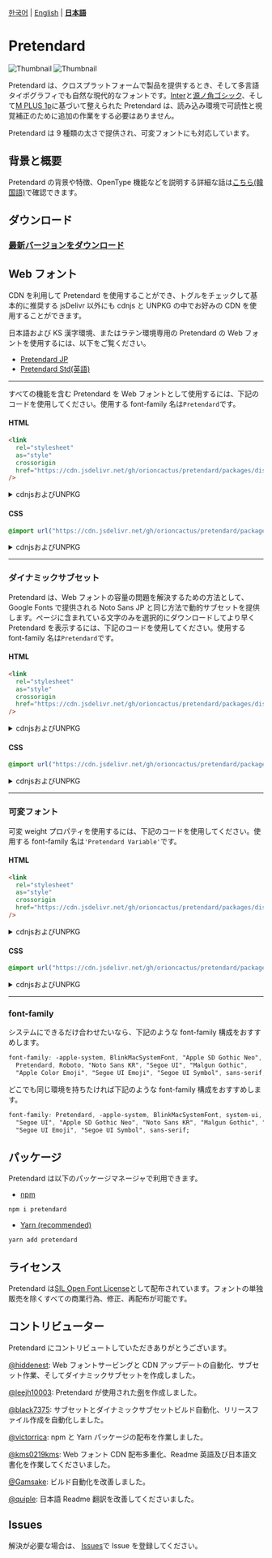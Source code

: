 [한국어](/packages/pretendard/README.md) | [English](/packages/pretendard/docs/en/README.md) | [**日本語**](/packages/pretendard/docs/ja/README.md)

# Pretendard

![Thumbnail](/thumbnail.svg#gh-light-mode-only)
![Thumbnail](/thumbnail-white.svg#gh-dark-mode-only)

Pretendard は、クロスプラットフォームで製品を提供するとき、そして多言語タイポグラフィでも自然な現代的なフォントです。[Inter](https://github.com/rsms/inter)と[源ノ角ゴシック](https://fonts.adobe.com/fonts/source-han-sans-japanese)、そして[M PLUS 1p](https://github.com/coz-m/MPLUS_FONTS)に基づいて整えられた Pretendard は、読み込み環境で可読性と視覚補正のために追加の作業をする必要はありません。

Pretendard は 9 種類の太さで提供され、可変フォントにも対応しています。

## 背景と概要

Pretendard の背景や特徴、OpenType 機能などを説明する詳細な話は[こちら(韓国語)](https://cactus.tistory.com/306)で確認できます。

## ダウンロード

### [最新バージョンをダウンロード](https://github.com/orioncactus/pretendard/releases/latest)

## Web フォント

CDN を利用して Pretendard を使用することができ、トグルをチェックして基本的に推奨する jsDelivr 以外にも cdnjs と UNPKG の中でお好みの CDN を使用することができます。

日本語および KS 漢字環境、またはラテン環境専用の Pretendard の Web フォントを使用するには、以下をご覧ください。

- [Pretendard JP](/packages/pretendard-jp/docs/ja/)
- [Pretendard Std(英語)](/packages/pretendard-std/docs/en/)

---

すべての機能を含む Pretendard を Web フォントとして使用するには、下記のコードを使用してください。使用する font-family 名は`Pretendard`です。

#### HTML

```html
<link
  rel="stylesheet"
  as="style"
  crossorigin
  href="https://cdn.jsdelivr.net/gh/orioncactus/pretendard/packages/dist/web/static/pretendard.css"
/>
```

<details>

<summary>cdnjsおよびUNPKG</summary>

###### cdnjs

```html
<link
  rel="stylesheet"
  as="style"
  crossorigin
  href="https://cdnjs.cloudflare.com/ajax/libs/pretendard/1.3.3/static/pretendard.css"
/>
```

###### UNPKG

```html
<link
  rel="stylesheet"
  as="style"
  crossorigin
  href="https://unpkg.com/pretendard@1.3.3/dist/web/static/pretendard.css"
/>
```

</details>

#### CSS

```css
@import url("https://cdn.jsdelivr.net/gh/orioncactus/pretendard/packages/dist/web/static/pretendard.css");
```

<details>

<summary>cdnjsおよびUNPKG</summary>

###### cdnjs

```css
@import url("https://cdnjs.cloudflare.com/ajax/libs/pretendard/1.3.3/static/pretendard.css");
```

###### UNPKG

```css
@import url("https://unpkg.com/pretendard@1.3.3/dist/web/static/pretendard.css");
```

</details>

---

### ダイナミックサブセット

Pretendard は、Web フォントの容量の問題を解決するための方法として、Google Fonts で提供される Noto Sans JP と同じ方法で動的サブセットを提供します。ページに含まれている文字のみを選択的にダウンロードしてより早く Pretendard を表示するには、下記のコードを使用してください。使用する font-family 名は`Pretendard`です。

#### HTML

```html
<link
  rel="stylesheet"
  as="style"
  crossorigin
  href="https://cdn.jsdelivr.net/gh/orioncactus/pretendard/packages/dist/web/static/pretendard-dynamic-subset.css"
/>
```

<details>

<summary>cdnjsおよびUNPKG</summary>

###### cdnjs

```html
<link
  rel="stylesheet"
  as="style"
  crossorigin
  href="https://cdnjs.cloudflare.com/ajax/libs/pretendard/1.3.3/static/pretendard-dynamic-subset.css"
/>
```

###### UNPKG

```html
<link
  rel="stylesheet"
  as="style"
  crossorigin
  href="https://unpkg.com/pretendard@1.3.3/dist/web/static/pretendard-dynamic-subset.css"
/>
```

</details>

#### CSS

```css
@import url("https://cdn.jsdelivr.net/gh/orioncactus/pretendard/packages/dist/web/static/pretendard-dynamic-subset.css");
```

<details>

<summary>cdnjsおよびUNPKG</summary>

###### cdnjs

```css
@import url("https://cdnjs.cloudflare.com/ajax/libs/pretendard/1.3.3/static/pretendard-dynamic-subset.css");
```

###### UNPKG

```css
@import url("https://unpkg.com/pretendard@1.3.3/dist/web/static/pretendard-dynamic-subset.css");
```

</details>

---

### 可変フォント

可変 weight プロパティを使用するには、下記のコードを使用してください。使用する font-family 名は`'Pretendard Variable'`です。

#### HTML

```html
<link
  rel="stylesheet"
  as="style"
  crossorigin
  href="https://cdn.jsdelivr.net/gh/orioncactus/pretendard/packages/dist/web/variable/pretendardvariable.css"
/>
```

<details>

<summary>cdnjsおよびUNPKG</summary>

###### cdnjs

```html
<link
  rel="stylesheet"
  as="style"
  crossorigin
  href="https://cdnjs.cloudflare.com/ajax/libs/pretendard/1.3.3/variable/pretendardvariable.css"
/>
```

###### UNPKG

```html
<link
  rel="stylesheet"
  as="style"
  crossorigin
  href="https://unpkg.com/pretendard@1.3.3/dist/web/variable/pretendardvariable.css"
/>
```

</details>

#### CSS

```css
@import url("https://cdn.jsdelivr.net/gh/orioncactus/pretendard/packages/dist/web/variable/pretendardvariable.css");
```

<details>

<summary>cdnjsおよびUNPKG</summary>

###### cdnjs

```css
@import url("https://cdnjs.cloudflare.com/ajax/libs/pretendard/1.3.3/variable/pretendardvariable.css");
```

###### UNPKG

```css
@import url("https://unpkg.com/pretendard@1.3.3/dist/web/variable/pretendardvariable.css");
```

</details>

---

### font-family

システムにできるだけ合わせたいなら、下記のような font-family 構成をおすすめします。

```css
font-family: -apple-system, BlinkMacSystemFont, "Apple SD Gothic Neo",
  Pretendard, Roboto, "Noto Sans KR", "Segoe UI", "Malgun Gothic",
  "Apple Color Emoji", "Segoe UI Emoji", "Segoe UI Symbol", sans-serif;
```

どこでも同じ環境を持ちたければ下記のような font-family 構成をおすすめします。

```css
font-family: Pretendard, -apple-system, BlinkMacSystemFont, system-ui, Roboto, "Helvetica Neue",
  "Segoe UI", "Apple SD Gothic Neo", "Noto Sans KR", "Malgun Gothic", "Apple Color Emoji",
  "Segoe UI Emoji", "Segoe UI Symbol", sans-serif;
```

## パッケージ

Pretendard は以下のパッケージマネージャで利用できます。

- [npm](https://www.npmjs.com/package/pretendard)

```bash
npm i pretendard
```

- [Yarn (recommended)](https://yarnpkg.com/package/pretendard)

```bash
yarn add pretendard
```

## ライセンス

Pretendard は[SIL Open Font License](https://scripts.sil.org/OFL)として配布されています。フォントの単独販売を除くすべての商業行為、修正、再配布が可能です。

## コントリビューター

Pretendard にコントリビュートしていただきありがとうございます。

[@hiddenest](https://github.com/hiddenest): Web フォントサービングと CDN アップデートの自動化、サブセット作業、そしてダイナミックサブセットを作成しました。

[@leejh10003](https://github.com/leejh10003): Pretendard が使用された[例](/examples)を作成しました。

[@black7375](https://github.com/black7375): サブセットとダイナミックサブセットビルド自動化、リリースファイル作成を自動化しました。

[@victorrica](https://github.com/victorrica): npm と Yarn パッケージの配布を作業しました。

[@kms0219kms](https://github.com/kms0219kms): Web フォント CDN 配布多重化、Readme 英語及び日本語文書化を作業してくださいました。

[@Gamsake](https://github.com/Gamsake): ビルド自動化を改善しました。

[@quiple](https://github.com/quiple): 日本語 Readme 翻訳を改善してくださいました。

## Issues

解決が必要な場合は、 [Issues](https://github.com/orioncactus/pretendard/issues)で Issue を登録してください。
